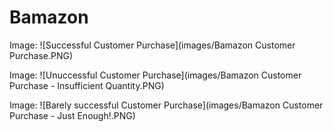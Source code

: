 # Bamazon

Image:
![Successful Customer Purchase](images/Bamazon Customer Purchase.PNG)

Image:
![Unuccessful Customer Purchase](images/Bamazon Customer Purchase - Insufficient Quantity.PNG)

Image:
![Barely successful Customer Purchase](images/Bamazon Customer Purchase - Just Enough!.PNG)





